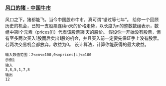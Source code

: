 ### [风口的猪 - 中国牛市](<https://www.nowcoder.com/practice/9370d298b8894f48b523931d40a9a4aa?tpId=125&&tqId=33730&rp=1&ru=/ta/exam-xiaomi&qru=/ta/exam-xiaomi/question-ranking>)

风口之下，猪都能飞。当今中国股市牛市，真可谓“错过等七年”。 给你一个回顾历史的机会，已知一支股票连续n天的价格走势，以长度为n的整数数组表示，数组中第i个元素（prices[i]）代表该股票第i天的股价。 假设你一开始没有股票，但有至多两次买入1股而后卖出1股的机会，并且买入前一定要先保证手上没有股票。若两次交易机会都放弃，收益为0。 设计算法，计算你能获得的最大收益。 

```
输入数值范围：2<=n<=100,0<=prices[i]<=100
示例1
输入
3,8,5,1,7,8
输出
12
```

